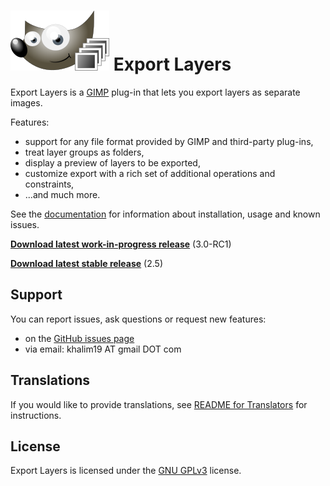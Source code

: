 # ![](resources/docs/images/logo_small.png) Export Layers

Export Layers is a [GIMP](https://www.gimp.org/) plug-in that lets you export
layers as separate images.

Features:
* support for any file format provided by GIMP and third-party plug-ins,
* treat layer groups as folders,
* display a preview of layers to be exported,
* customize export with a rich set of additional operations and constraints,
* ...and much more.

See the [documentation](http://khalim19.github.io/gimp-plugin-export-layers/docs)
for information about installation, usage and known issues.

[**Download latest work-in-progress release**](https://github.com/khalim19/gimp-plugin-export-layers/releases/tag/3.0-RC1) (3.0-RC1)

[**Download latest stable release**](https://github.com/khalim19/gimp-plugin-export-layers/releases/download/2.5/export-layers-2.5.zip) (2.5)


Support
-------

You can report issues, ask questions or request new features:
* on the [GitHub issues page](https://github.com/khalim19/gimp-plugin-export-layers/issues)
* via email: khalim19 AT gmail DOT com


Translations
------------

If you would like to provide translations, see [README for Translators](README_for_Translators.md) for
instructions.


License
-------

Export Layers is licensed under the
[GNU GPLv3](http://www.gnu.org/licenses/gpl-3.0.html) license.
